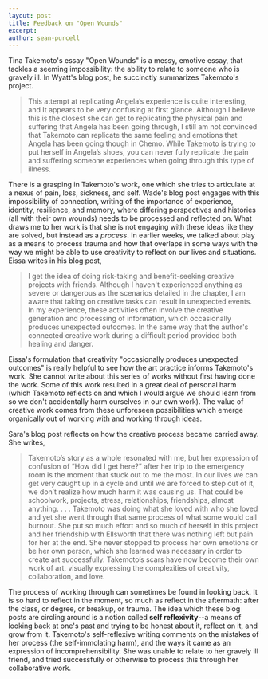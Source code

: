 ```yaml
---
layout: post
title: Feedback on "Open Wounds"
excerpt: 
author: sean-purcell
---
```


Tina Takemoto's essay "Open Wounds" is a messy, emotive essay, that tackles a seeming impossibility: the ability to relate to someone who is gravely ill. In Wyatt's blog post, he succinctly summarizes Takemoto's project.

>This attempt at replicating Angela’s experience is quite interesting, and It appears to be very confusing at first glance. Although I believe this is the closest she can get to replicating the physical pain and suffering that Angela has been going through, I still am not convinced that Takemoto can replicate the same feeling and emotions that Angela has been going though in Chemo. While Takemoto is trying to put herself in Angela’s shoes, you can never fully replicate the pain and suffering someone experiences when going through this type of illness. 

There is a grasping in Takemoto's work, one which she tries to articulate at a nexus of pain, loss, sickness, and self. Wade's blog post engages with this impossibility of connection, writing of the importance of experience, identity, resilience, and memory, where differing perspectives and histories (all with their own wounds) needs to be processed and reflected on. What draws me to her work is that she is not engaging with these ideas like they are solved, but instead as a *process*. In earlier weeks, we talked about play as a means to process trauma and how that overlaps in some ways with the way we might be able to use creativity to reflect on our lives and situations. Eissa writes in his blog post,

>I get the idea of doing risk-taking and benefit-seeking creative projects with friends. Although I haven't experienced anything as severe or dangerous as the scenarios detailed in the chapter, I am aware that taking on creative tasks can result in unexpected events.  In my experience, these activities often involve the creative generation and processing of information, which occasionally produces unexpected outcomes. In the same way that the author's connected creative work during a difficult period provided both healing and danger.

Eissa's formulation that creativity "occasionally produces unexpected outcomes" is really helpful to see how the art practice informs Takemoto's work. She cannot write about this series of works without first having done the work. Some of this work resulted in a great deal of personal harm (which Takemoto reflects on and which I would argue we should learn from so we don't accidentally harm ourselves in our own work). The value of creative work comes from these unforeseen possibilities which emerge organically out of working with and working through ideas.

Sara's blog post reflects on how the creative process became carried away. She writes,

>Takemoto’s story as a whole resonated with me, but her expression of confusion of “How did I get here?” after her trip to the emergency room is the moment that stuck out to me the most. In our lives we can get very caught up in a cycle and until we are forced to step out of it, we don’t realize how much harm it was causing us. That could be schoolwork, projects, stress, relationships, friendships, almost anything. . . .  Takemoto was doing what she loved with who she loved and yet she went through that same process of what some would call burnout. She put so much effort and so much of herself in this project and her friendship with Ellsworth that there was nothing left but pain for her at the end. She never stopped to process her own emotions or be her own person, which she learned was necessary in order to create art successfully. Takemoto’s scars have now become their own work of art, visually expressing the complexities of creativity, collaboration, and love.

The process of working through can sometimes be found in looking back. It is so hard to reflect in the moment, so much as reflect in the aftermath: after the class, or degree, or breakup, or trauma. The idea which these blog posts are circling around is a notion called **self reflexivity**--a means of looking back at one's past and trying to be honest about it, reflect on it, and grow from it. Takemoto's self-reflexive writing comments on the mistakes of her process (the self-immolating harm), and the ways it came as an expression of incomprehensibility. She was unable to relate to her gravely ill friend, and tried successfully or otherwise to process this through her collaborative work.